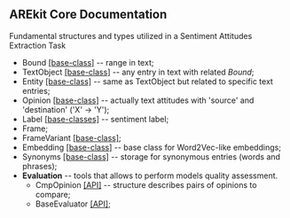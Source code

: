 ## AREkit Core Documentation

Fundamental structures and types utilized in a Sentiment Attitudes Extraction Task

* Bound [[base-class]](common/bound.py) -- range in text;
* TextObject [[base-class]](common/text_object.py) -- any entry in text with related *Bound*;
* Entity [[base-class]](common/entities/base.py) -- same as TextObject but related to specific text entries;
* Opinion [[base-class]](common/opinions/base.py) -- actually text attitudes with 'source' and 'destination' ('X' -> 'Y');
* Label [[base-classes]](common/labels/base.py) -- sentiment label;
* Frame;
* FrameVariant [[base-class]](common/frame_variants/base.py);
* Embedding [[base-class]](common/embeddings/base.py) -- base class for Word2Vec-like embeddings;
* Synonyms [[base-class]](common/synonyms.py) -- storage for synonymous entries (words and phrases);
* **Evaluation** -- tools that allows to perform models quality assessment.
    * CmpOpinion [[API]](common/evaluation/cmp_opinions.py) -- structure describes pairs of opinions to compare;
    * BaseEvaluator [[API]](common/evaluation/evaluators/base.py);
